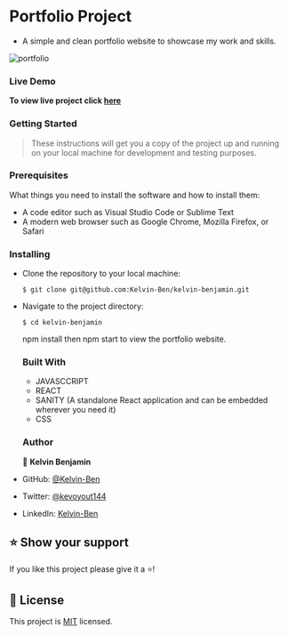<!-- ![IMG_20210430_165321 (3)](https://github.com/Kelvin-Ben/kelvin-benjamin/assets/85459676/f8680558-ed16-4691-a7bc-99df67454a90) -->

# Portfolio Project
- A simple and clean portfolio website to showcase my work and skills.

![portfolio](https://github.com/Kelvin-Ben/kelvin-benjamin/assets/85459676/667128fa-a45c-4b52-9d25-78d77c14bd5a)


### Live Demo
**To view live project click [here](https://kelvin-ben-portfolio.netlify.app/)**
### Getting Started
> These instructions will get you a copy of the project up and running on your local machine for development and testing purposes.

### Prerequisites
What things you need to install the software and how to install them:
- A code editor such as Visual Studio Code or Sublime Text
- A modern web browser such as Google Chrome, Mozilla Firefox, or Safari

### Installing
- Clone the repository to your local machine:

  ```$ git clone git@github.com:Kelvin-Ben/kelvin-benjamin.git```

- Navigate to the project directory:

  ```$ cd kelvin-benjamin```
  
  npm install then npm start to view the portfolio website.
  
  ### Built With
  - JAVASCCRIPT
  - REACT
  - SANITY (A standalone React application and can be embedded wherever you need it)
  - CSS 
  
  ### Author
  
  👤 **Kelvin Benjamin**

- GitHub: [@Kelvin-Ben](https://github.com/Kelvin-Ben)
- Twitter: [@kevoyout144](https://twitter.com/kevoyout144)
- LinkedIn: [Kelvin-Ben](https://www.linkedin.com/in/kelvin-ben-323043173)

## ⭐️ Show your support 

If you like this project please give it a ⭐️!

## 📝 License

This project is [MIT](./LICENSE) licensed.
